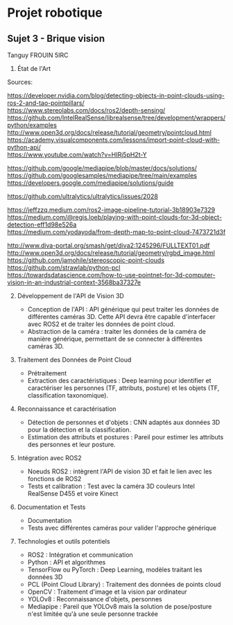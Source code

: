 # Projet robotique

## Sujet 3 - Brique vision

Tanguy FROUIN 5IRC

1. État de l'Art

Sources:  

https://developer.nvidia.com/blog/detecting-objects-in-point-clouds-using-ros-2-and-tao-pointpillars/  
https://www.stereolabs.com/docs/ros2/depth-sensing/  
https://github.com/IntelRealSense/librealsense/tree/development/wrappers/python/examples  
http://www.open3d.org/docs/release/tutorial/geometry/pointcloud.html  
https://academy.visualcomponents.com/lessons/import-point-cloud-with-python-api/  
https://www.youtube.com/watch?v=HIRj5pH2t-Y  

https://github.com/google/mediapipe/blob/master/docs/solutions/  
https://github.com/googlesamples/mediapipe/tree/main/examples  
https://developers.google.com/mediapipe/solutions/guide  

https://github.com/ultralytics/ultralytics/issues/2028  
  
https://jeffzzq.medium.com/ros2-image-pipeline-tutorial-3b18903e7329  
https://medium.com/@regis.loeb/playing-with-point-clouds-for-3d-object-detection-eff1d98e526a  
https://medium.com/yodayoda/from-depth-map-to-point-cloud-7473721d3f  
  
http://www.diva-portal.org/smash/get/diva2:1245296/FULLTEXT01.pdf  
http://www.open3d.org/docs/release/tutorial/geometry/rgbd_image.html  
https://github.com/jamohile/stereoscopic-point-clouds  
https://github.com/strawlab/python-pcl  
https://towardsdatascience.com/how-to-use-pointnet-for-3d-computer-vision-in-an-industrial-context-3568ba37327e  

2. Développement de l'API de Vision 3D

    - Conception de l'API : API générique qui peut traiter les données de différentes caméras 3D. Cette API devra être capable d'interfacer avec ROS2 et de traiter les données de point cloud.
    - Abstraction de la caméra : traiter les données de la caméra de manière générique, permettant de se connecter à différentes caméras 3D.

3. Traitement des Données de Point Cloud

    - Prétraitement
    - Extraction des caractéristiques : Deep learning pour identifier et caractériser les personnes (TF, attributs, posture) et les objets (TF, classification taxonomique).

4. Reconnaissance et caractérisation

    - Détection de personnes et d'objets : CNN adaptés aux données 3D pour la détection et la classification.
    - Estimation des attributs et postures : Pareil pour estimer les attributs des personnes et leur posture.

5. Intégration avec ROS2

    - Noeuds ROS2 : intègrent l'API de vision 3D et fait le lien avec les fonctions de ROS2
    - Tests et calibration : Test avec la caméra 3D couleurs Intel RealSense D455 et voire Kinect

6. Documentation et Tests

    - Documentation
    - Tests avec différentes caméras pour valider l'approche générique

7. Technologies et outils potentiels

    - ROS2 : Intégration et communication
    - Python : API et algorithmes
    - TensorFlow ou PyTorch : Deep Learning, modèles traitant les données 3D
    - PCL (Point Cloud Library) : Traitement des données de points cloud
    - OpenCV : Traitement d'image et la vision par ordinateur
    - YOLOv8 : Reconnaissance d'objets, personnes
    - Mediapipe : Pareil que YOLOv8 mais la solution de pose/posture n'est limitée qu'à une seule personne trackée